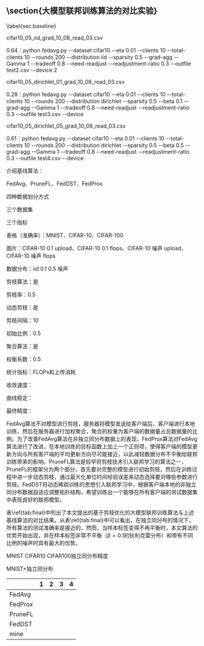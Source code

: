 ## \section{大模型联邦训练算法的对比实验}

\label{sec:baseline}

cifar10_05_iid_grad_10_08_read_03.csv

0.64：python fedavg.py --dataset cifar10 --eta 0.01 --clients 10 --total-clients 10 --rounds 200 --distribution iid --sparsity 0.5 --grad-agg --Gamma 1 --tradeoff 0.8 --need-readjust --readjustment-ratio 0.3 --outfile test2.csv --device 2

cifar10_05_dirichlet_01_grad_10_08_read_03.csv

0.28：python fedavg.py --dataset cifar10 --eta 0.01 --clients 10 --total-clients 10 --rounds 200 --distribution dirichlet --sparsity 0.5 --beta 0.1 --grad-agg --Gamma 1 --tradeoff 0.8 --need-readjust --readjustment-ratio 0.3 --outfile test3.csv --device

cifar10_05_dirichlet_05_grad_10_08_read_03.csv

0.61：python fedavg.py --dataset cifar10 --eta 0.01 --clients 10 --total-clients 10 --rounds 200 --distribution dirichlet --sparsity 0.5 --beta 0.5 --grad-agg --Gamma 1 --tradeoff 0.8 --need-readjust --readjustment-ratio 0.3 --outfile test4.csv --device



介绍基线算法：

FedAvg、PruneFL、FedDST、FedProx

四种数据划分方式

三个数据集

三个指标



表格（准确率）：MNIST、CIFAR-10、CIFAR-100

图片：CIFAR-10 0.1 upload、CIFAR-10 0.1 flops、CIFAR-10 噪声 upload、CIFAR-10 噪声 flops



数据分布：iid 0.1 0.5 噪声

剪枝算法：是

剪枝率：0.5

动态剪枝：是

剪枝间隔：10

初始比例：0.5

聚合算法：是

权衡系数：0.5

统计指标：FLOPs和上传消耗

收敛速度：

曲线稳定：

最终精度：



FedAvg算法不对模型进行剪枝，服务器将模型发送给客户端后，客户端进行本地训练，然后在服务器进行加权聚合，聚合的权重为客户端的数据量占总数据量的比例。为了改善FedAvg算法在非独立同分布数据上的表现，FedProx算法对FedAvg算法进行了改进，在本地训练的目标函数上加上一个正则项，使得客户端的模型更新方向与所有客户端的平均更新方向尽可能接近，以此减轻数据分布不平衡给联邦训练带来的影响。PruneFL算法是较早将剪枝技术引入联邦学习的算法之一，PruneFL的框架分为两个部分，首先要对完整的模型进行初始剪枝，然后在训练过程中进一步动态剪枝，通过最大化单位时间经验误差来动态选择要对哪些参数进行剪枝。FedDST将动态稀疏训练的思想引入联邦学习中，根据客户端本地的非独立同分布数据自适应调整拓扑结构，希望训练出一个能够在所有客户端的测试数据集中表现良好的联邦模型。

表\ref{tab:final}中列出了本文提出的基于剪枝优化的大模型联邦训练算法与上述基线算法的对比结果。从表\ref{tab:final}中可以看出，在独立同分布的情况下，所有算法的测试准确率是接近的，然而，当样本标签变得不再平衡时，本文算法的优势开始出现，并在样本标签非常不平衡（$\beta=0.1$的狄利克雷分布）和带有不同比例的噪声时具有最大的优势。

MNIST CIFAR10 CIFAR100独立同分布精度

MNIST+独立同分布

|         | 1    | 2    | 3    | 4    |
| ------- | ---- | ---- | ---- | ---- |
| FedAvg  |      |      |      |      |
| FedProx |      |      |      |      |
| PruneFL |      |      |      |      |
| FedDST  |      |      |      |      |
| mine    |      |      |      |      |

